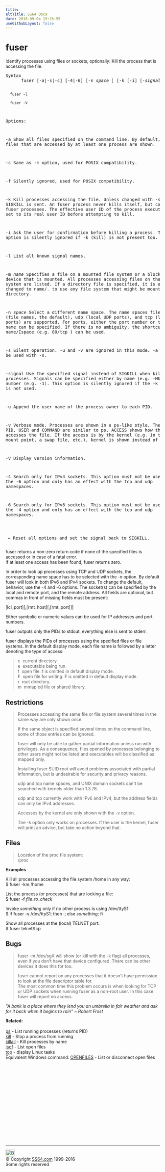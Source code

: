 ```yaml
---
title:
altTitle: SS64 Docs
date: 2016-09-04 19:26:55
useGithubLayout: false
---
```

<!-- #BeginLibraryItem "/Library/head_bash.lbi" --><!-- #EndLibraryItem --><h1>fuser </h1>  
<p>Identify processes using files or sockets, optionally: Kill the process that is accessing the file.</p>
<pre>Syntax
      fuser [-a|-s|-c] [-4|-6] [-n <i>space</i> ] [-k [-i] [-<i>signal</i> ] ] [-muvf] <i>name</i>

      fuser -l

      fuser -V 

Options:

   -a   Show all files specified on the command line.
        By default, only files that are accessed by at least one process are shown.

   -c   Same as -m option, used for POSIX compatibility.

   -f   Silently ignored, used for POSIX compatibility.

   -k   Kill processes accessing the file.
        Unless changed with -signal, SIGKILL is sent.
        An fuser process never kills itself, but can kill other fuser processes.
        The effective user ID of the process executing fuser is set to its real
        user ID before attempting to kill.

   -i   Ask the user for confirmation before killing a process.
        This option is silently ignored if -k (kill) is not present too.

   -l   List all known signal names.

   -m <i>name</i> Specifies a file on a mounted file system or a block device that is mounted.
           All processes accessing files on that file system are listed.
           If a directory file is specified, it is automatically changed to name/. 
           to use any file system that might be mounted on that directory.

   -n <i>space</i>   Select a different name space.
              The name spaces file (file names, the default), udp (local UDP ports),
              and tcp (local TCP ports) are supported. For ports, either the port number or
              the symbolic name can be specified.
              If there is no ambiguity, the shortcut notation name/Ispace (e.g. 80/tcp ) can be used. 

   -s   Silent operation. -u and -v are ignored in this mode.
        -a must not be used with -s.

   -signal  Use the specified signal instead of SIGKILL when killing processes.
            Signals can be specified either by name (e.g. -HUP) or by number (e.g. -1).
            This option is silently ignored if the -k (kill)option is not used. 

   -u   Append the user name of the process owner to each PID.

   -v   Verbose mode. Processes are shown in a ps-like style.
        The fields PID, USER and COMMAND are similar to ps.
        ACCESS shows how the process accesses the file. If the access is by the kernel
        (e.g. in the case of a mount point, a swap file, etc.), kernel is shown instead of the PID.

   -V   Display version information.

   -4   Search only for IPv4 sockets.
        This option must not be used with the -6 option and only has an effect with the tcp and udp namespaces.

   -6   Search only for IPv6 sockets.
        This option must not be used with the -4 option and only has an effect with the tcp and udp namespaces.

   -    Reset all options and set the signal back to SIGKILL. </pre>
<p>fuser returns a non-zero return code if none of the specified files is accessed or in case of a fatal error. <br>
If at least one access has been found, fuser returns zero.</p>
<p>In order to look up processes using TCP and UDP sockets, the corresponding name space has to be selected with the -n option. By default fuser will look in both IPv6 and IPv4 sockets. To change the default, behavior, use the -4 and -6 options. The socket(s) can be specified by the local and remote port, and the remote address. All fields are optional, but commas in front of missing fields must be present:</p>
<p class="code">[lcl_port][,[rmt_host][,[rmt_port]]]</p>
<p>Either symbolic or numeric values can be used for IP addresses and port numbers.</p>
<p>fuser outputs only the PIDs to stdout, everything else is sent to stderr. </p>
<p>fuser displays the PIDs of processes using the specified files or file systems. In the default display mode, each file name is followed by a letter denoting the type of access:</p>
<blockquote>
<p class="code"> c   &nbsp;current directory.<br>
e   &nbsp;executable being run.<br>
f   &nbsp;open file. f is omitted in default display mode.<br>
F   &nbsp;open file for writing. F is omitted in default display mode.<br>
r   &nbsp;root directory.<br>
m   &nbsp;mmap'ed file or shared library. </p>
</blockquote>
<h2>Restrictions</h2>
<blockquote>
<p>Processes accessing the same file or file system several times in the same way are only shown once.</p>
<p>If the same object is specified several times on the command line, some of those entries can be ignored.</p>
<p>fuser will only be able to gather partial information unless run with privileges. As a consequence, files opened by processes belonging to other users might not be listed and executables will be classified as mapped only.</p>
<p>Installing fuser SUID root will avoid problems associated with partial information, but is undesirable for security and privacy reasons.</p>
<p>udp and tcp name spaces, and UNIX domain sockets can't be searched with kernels older than 1.3.78.</p>
<p>udp and tcp currently work with IPv6 and IPv4, but the address fields can only be IPv4 addresses.</p>
<p>Accesses by the kernel are only shown with the <span class="code">-v</span> option.</p>
<p>The<span class="code"> -k</span> option only works on processes. If the user is the kernel, fuser will print an advice, but take no action beyond that.</p>
</blockquote>
<h2>Files</h2>
<blockquote>
<p>Location of the proc file system:<br>
<span class="code">/proc</span><br>
</p>
</blockquote>
<p><b>Examples</b></p>
<p>Kill all processes accessing the file system /home in any way:<br> 
<span class="code">$ 
fuser -km /home</span></p>
<p>List the process (or processes) that are locking a file:<br>
<span class="code">$ 
fuser -f <i>file_to_check</i></span></p>
<p>Invoke <i>something </i>only if no other process is using /dev/ttyS1:<br>
<span class="code">$ if fuser -s /dev/ttyS1; then :; else <i>something</i>; fi </span></p>
<p>Show all processes at the (local) TELNET port:<br>
<span class="code">$ fuser telnet/tcp</span></p>
<h2>Bugs</h2>
<blockquote>
<p><span class="code">fuser -m /dev/sgX</span> will show (or kill with the -k flag) all processes, even if you don't have that device configured. There can be other devices it does this for too.</p>
<p>fuser cannot report on any processes that it doesn't have permission to look at the file descriptor table for. <br>
The most common time this problem occurs is when looking for TCP or UDP sockets when running fuser as a non-root user. In this case fuser will report no access.</p>
</blockquote>
<p class="quote"><i>"A bank is a place where they lend you an umbrella in fair weather and ask for it back  when it begins to rain" ~ Robert Frost</i></p>
<p><b>Related:</b><br>
<br>
<a href="ps.html">ps</a> - List running processes (returns PID)<br>
<a href="kill.html">kill</a> - Stop a process from running<br>
<a href="../osx/killall.html">killall</a> - Kill processes by name<br>
<a href="lsof.html">lsof</a> - List open files<br>
<a href="../osx/top.html">top</a> - display Linux tasks <br>
Equivalent Windows command: <a href="../nt/openfiles.html">OPENFILES</a> - List or disconnect open files</p><!-- #BeginLibraryItem "/Library/foot_bash.lbi" --><p>
<!-- bash300 -->
<ins class="adsbygoogle" style="display:inline-block;width:300px;height:250px" data-ad-client="ca-pub-6140977852749469" data-ad-slot="4615356305"></ins>
<script>
(adsbygoogle = window.adsbygoogle || []).push({});
</script></p>
<hr>
<div id="bl" class="footer"><a href="fuser.html#"><img src="../images/top.png" width="30" height="22" alt="Back to the Top"></a></div>
<div id="br" class="footer, tagline">© Copyright <a href="http://ss64.com/">SS64.com</a> 1999-2016<br>
Some rights reserved</div><!-- #EndLibraryItem -->

